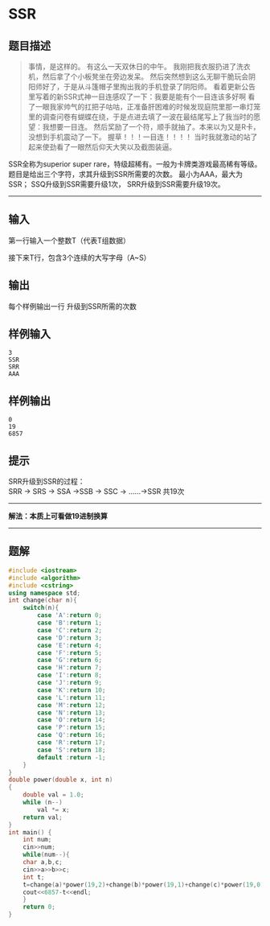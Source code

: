 # 

# SSR
## 题目描述
>事情，是这样的。
有这么一天双休日的中午。
我刚把我衣服扔进了洗衣机，然后拿了个小板凳坐在旁边发呆。
然后突然想到这么无聊干脆玩会阴阳师好了，于是从斗篷帽子里掏出我的手机登录了阴阳师。
看着更新公告里写着的新SSR式神一目连感叹了一下：我要是能有个一目连该多好啊
看了一眼我家帅气的扛把子咕咕，正准备肝困难的时候发现庭院里那一串灯笼里的调查问卷有蝴蝶在绕，于是点进去填了一波在最结尾写上了我当时的愿望：我想要一目连。
然后奖励了一个符，顺手就抽了。本来以为又是R卡，没想到手机震动了一下。
握草！！！一目连！！！！
当时我就激动的站了起来使劲看了一眼然后仰天大笑以及截图装逼。

SSR全称为superior super rare，特级超稀有。一般为卡牌类游戏最高稀有等级。
题目是给出三个字符，求其升级到SSR所需要的次数。
最小为AAA，最大为SSR；
SSQ升级到SSR需要升级1次，
SRR升级到SSR需要升级19次。

---
## 输入

第一行输入一个整数T（代表T组数据）

接下来T行，包含3个连续的大写字母（A~S）

## 输出

每个样例输出一行
升级到SSR所需的次数

## 样例输入
```
3
SSR
SRR
AAA
```
## 样例输出
```
0
19
6857
```
## 提示
SRR升级到SSR的过程：  
SRR -> SRS -> SSA ->SSB -> SSC -> ……->SSR 共19次

---
**解法：本质上可看做19进制换算**

---

## 题解
```cpp
#include <iostream>
#include <algorithm>
#include <cstring>
using namespace std;
int change(char n){
    switch(n){
        case 'A':return 0;
        case 'B':return 1;
        case 'C':return 2;
        case 'D':return 3;
        case 'E':return 4;
        case 'F':return 5;
        case 'G':return 6;
        case 'H':return 7;
        case 'I':return 8;
        case 'J':return 9;
        case 'K':return 10;
        case 'L':return 11;
        case 'M':return 12;
        case 'N':return 13;
        case 'O':return 14;
        case 'P':return 15;
        case 'Q':return 16;
        case 'R':return 17;
        case 'S':return 18;
        default :return -1;
    }
}
double power(double x, int n)
{
    double val = 1.0;
    while (n--)
        val *= x;
    return val;
}
int main() {
    int num;
    cin>>num;
    while(num--){
    char a,b,c;
    cin>>a>>b>>c;
    int t;
    t=change(a)*power(19,2)+change(b)*power(19,1)+change(c)*power(19,0);
    cout<<6857-t<<endl;
    }
    return 0;
}
```
